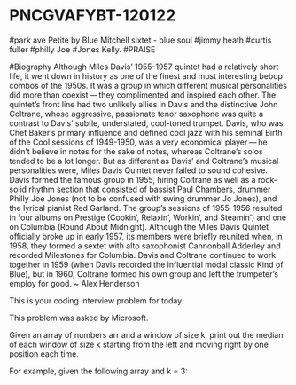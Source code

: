 # PNCGVAFYBT-120122
#park ave Petite by Blue Mitchell sixtet - blue soul
#jimmy heath
#curtis fuller
#philly Joe
#Jones Kelly.
#PRAISE

#Biography
Although Miles Davis’ 1955-1957 quintet had a relatively short life, it went down in history as one of the finest and most interesting bebop combos of the 1950s. It was a group in which different musical personalities did more than coexist — they complimented and inspired each other. The quintet’s front line had two unlikely allies in Davis and the distinctive John Coltrane, whose aggressive, passionate tenor saxophone was quite a contrast to Davis’ subtle, understated, cool-toned trumpet. Davis, who was Chet Baker’s primary influence and defined cool jazz with his seminal Birth of the Cool sessions of 1949-1950, was a very economical player — he didn’t believe in notes for the sake of notes, whereas Coltrane’s solos tended to be a lot longer. But as different as Davis’ and Coltrane’s musical personalities were, Miles Davis Quintet never failed to sound cohesive. Davis formed the famous group in 1955, hiring Coltrane as well as a rock-solid rhythm section that consisted of bassist Paul Chambers, drummer Philly Joe Jones (not to be confused with swing drummer Jo Jones), and the lyrical pianist Red Garland. The group’s sessions of 1955-1956 resulted in four albums on Prestige (Cookin’, Relaxin’, Workin’, and Steamin’) and one on Columbia (Round About Midnight). Although the Miles Davis Quintet officially broke up in early 1957, its members were briefly reunited when, in 1958, they formed a sextet with alto saxophonist Cannonball Adderley and recorded Milestones for Columbia. Davis and Coltrane continued to work together in 1959 (when Davis recorded the influential modal classic Kind of Blue), but in 1960, Coltrane formed his own group and left the trumpeter’s employ for good. ~ Alex Henderson



This is your coding interview problem for today.

This problem was asked by Microsoft.

Given an array of numbers arr and a window of size k, print out the median of each window of size k starting from the left and moving right by one position each time.

For example, given the following array and k = 3:
